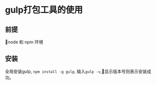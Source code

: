# gulp打包工具的使用

## 前提

node 和 npm 环境

## 安装

全局安装gulp, `npm install -g gulp`, 输入`gulp -v`,显示版本号则表示安装成功。
